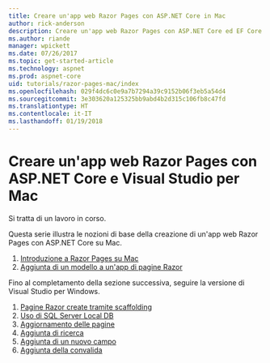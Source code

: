 ```yaml
---
title: Creare un'app web Razor Pages con ASP.NET Core in Mac
author: rick-anderson
description: Creare un'app web Razor Pages con ASP.NET Core ed EF Core.
ms.author: riande
manager: wpickett
ms.date: 07/26/2017
ms.topic: get-started-article
ms.technology: aspnet
ms.prod: aspnet-core
uid: tutorials/razor-pages-mac/index
ms.openlocfilehash: 029f4dc6c0e9a7b7294a39c9152b06f3eb5a54d4
ms.sourcegitcommit: 3e303620a125325bb9abd4b2d315c106fb8c47fd
ms.translationtype: HT
ms.contentlocale: it-IT
ms.lasthandoff: 01/19/2018
---
```

# <a name="create-a-razor-pages-web-app-with-aspnet-core-and-visual-studio-for-mac"></a>Creare un'app web Razor Pages con ASP.NET Core e Visual Studio per Mac

Si tratta di un lavoro in corso.

Questa serie illustra le nozioni di base della creazione di un'app web Razor Pages con ASP.NET Core su Mac.

1. [Introduzione a Razor Pages su Mac](xref:tutorials/razor-pages-mac/razor-pages-start)
1. [Aggiunta di un modello a un'app di pagine Razor](xref:tutorials/razor-pages-mac/model)


Fino al completamento della sezione successiva, seguire la versione di Visual Studio per Windows.

1. [Pagine Razor create tramite scaffolding](xref:tutorials/razor-pages/page)
1. [Uso di SQL Server Local DB](xref:tutorials/razor-pages/sql)
1. [Aggiornamento delle pagine](xref:tutorials/razor-pages/da1)
1. [Aggiunta di ricerca](xref:tutorials/razor-pages/search)
1. [Aggiunta di un nuovo campo](xref:tutorials/razor-pages/new-field)
1. [Aggiunta della convalida](xref:tutorials/razor-pages/validation)
